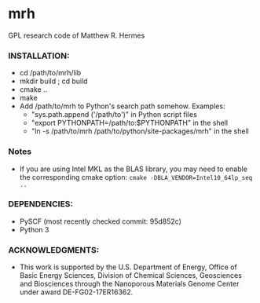 # mrh
GPL research code of Matthew R. Hermes

### INSTALLATION:
- cd /path/to/mrh/lib
- mkdir build ; cd build
- cmake ..
- make
- Add /path/to/mrh to Python's search path somehow. Examples:
    * "sys.path.append ('/path/to')" in Python script files
    * "export PYTHONPATH=/path/to:$PYTHONPATH" in the shell
    * "ln -s /path/to/mrh /path/to/python/site-packages/mrh" in the shell

### Notes
- If you are using Intel MKL as the BLAS library, you may need to enable the corresponding cmake option:
`cmake -DBLA_VENDOR=Intel10_64lp_seq ..`

### DEPENDENCIES:
- PySCF (most recently checked commit: 95d852c)
- Python 3

### ACKNOWLEDGMENTS:
- This work is supported by the U.S. Department of Energy, Office of Basic Energy Sciences, Division of Chemical Sciences, Geosciences and Biosciences through the Nanoporous Materials Genome Center under award DE-FG02-17ER16362.

